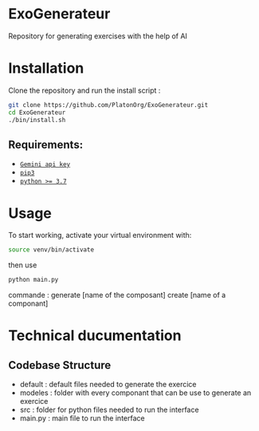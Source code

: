 # ExoGenerateur
Repository for generating exercises with the help of AI

# Installation
Clone the repository and run the install script :

```bash
git clone https://github.com/PlatonOrg/ExoGenerateur.git
cd ExoGenerateur
./bin/install.sh
```

## Requirements:
- [`Gemini api key`](https://aistudio.google.com/apikey)
- [`pip3`](https://pip.pypa.io/en/stable/installing/)
- [`python >= 3.7`](https://www.python.org/)

# Usage 
To start working, activate your virtual environment with:

```bash
source venv/bin/activate 
```

then use 
```bash
python main.py
```

commande :
generate [name of the composant]
create [name of a componant]


# Technical ducumentation

## Codebase Structure
- default : default files needed to generate the exercice
- modeles : folder with every componant that can be use to generate an exercice
- src     : folder for python files needed to run the interface
- main.py : main file to run the interface
